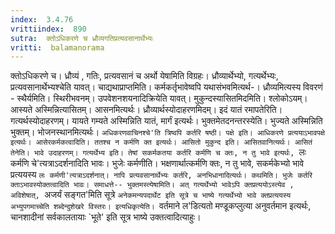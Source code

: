 ```yaml
---
index:  3.4.76
vrittiindex:  890
sutra:  क्तोऽधिकरणे च ध्रौव्यगतिप्रत्यवसानार्थेभ्यः
vritti:  balamanorama 
---
```


क्तोऽधिकरणे च। ध्रौव्यं , गतिः, प्रत्यवसानं च अर्थो येषामिति विग्रहः। ध्रौव्यार्थेभ्यो, गत्यर्थेभ्यः, प्रत्यवसानार्थेभ्यश्चेति यावत्। चाद्यथाप्राप्तमिति। कर्मकर्तृभावेष्वपि यथासंभवमित्यर्थ-। ध्रौव्यमित्यस्य विवरणं - स्थैर्यमिति। स्थिरीभवनम्। उपवेशनशयनादिक्रियेति यावत्। मुकुन्दस्यासितमिदमिति। श्लोकोऽयम्। आस्यते अस्मिन्नित्यासितम्। आसनमित्यर्थः। ध्रौव्यार्थस्योदाहरणमिदम्। इदं यातं रमापतेरिति। गत्यर्थस्योदाहरणम्। यायते गम्यते अस्मिन्निति यातं, मार्गं इत्यर्थः। भुक्तमेतदनन्तरस्येति। भुज्यते अस्मिन्निति भुक्तम्। भोजनस्थानमित्यर्थः। `अधिकरणवाचिनश्चे'ति त्रिष्वपि कर्तरि षष्ठी। पक्षे इति। आधिकरणे प्रत्ययाऽभावपक्षे इत्यर्थः। आसेरकर्मकत्वादिति। ततश्च न कर्मणि क्त इत्यर्थः। आसितो मुकुन्द इति। आसितवानित्यर्थः। आसितं तेनेति। भावे उदाहरणम्। गत्यर्थेभ्य इति। तेषां सकर्मकतया कर्तरि कर्मणि च क्तः, न तु भावे इत्यर्थः, `लः कर्मणि चे'त्यत्राऽदर्शनादिति भावः। भुजेः कर्मणीति। भक्षणार्थात्कर्मणि क्तः, न तु भावे, सकर्मकेभ्यो भावे प्रत्ययस्य `लः कर्मणी'त्यत्राऽदर्शनात्। नापि प्रत्यवसानार्थेभ्यः कर्तरि, अनभिधानादित्यर्थः। कथमिति। भुजेः कर्तरि क्ताऽभावस्योक्तत्वादिति भावः। समाधत्ते-- भुक्तमस्त्येषामिति। अत् गत्यर्थेभ्यो भावेऽपि क्तप्रत्ययोऽस्त्येव , अविशेषात्, `अजर्यं सङ्गत'मिति सूत्रे `अनेकमन्यपदार्थेट इति सूत्रे च भाष्ये गत्यर्थेभ्यो भावे क्तप्रत्ययस्य अभ्युपगमाच्चेति शब्देन्दुशेखरे विस्तरः। इत्यधिकृत्येति। `वर्तमाने ल'डित्यतो मण्डूकप्लुत्या अनुवर्तमान इत्यर्थः, चानशादीनां सर्वकालतायाः `भूते' इति सूत्र भाष्ये उक्तत्वादित्याहुः।

